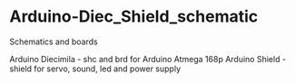 Arduino-Diec_Shield_schematic
=======

Schematics and boards

Arduino Diecimila - shc and brd for Arduino Atmega 168p
Arduino Shield - shield for servo, sound, led and power supply 
